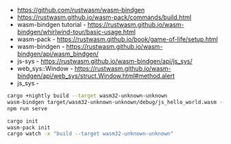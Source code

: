* https://github.com/rustwasm/wasm-bindgen
* https://rustwasm.github.io/wasm-pack/commands/build.html
* wasm-bindgen tutorial - https://rustwasm.github.io/wasm-bindgen/whirlwind-tour/basic-usage.html
* wasm-pack - https://rustwasm.github.io/book/game-of-life/setup.html
* wasm-bindgen - https://rustwasm.github.io/wasm-bindgen/api/wasm_bindgen/
* js-sys - https://rustwasm.github.io/wasm-bindgen/api/js_sys/
* web_sys::Window - https://rustwasm.github.io/wasm-bindgen/api/web_sys/struct.Window.html#method.alert
* js_sys - 
```bash
cargo +nightly build --target wasm32-unknown-unknown
wasm-bindgen target/wasm32-unknown-unknown/debug/js_hello_world.wasm --out-dir .
npm run serve
```

```bash
cargo init
wasm-pack init
cargo watch -x "build --target wasm32-unknown-unknown"
```